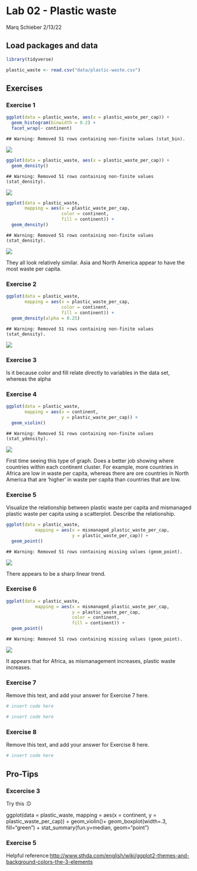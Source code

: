Lab 02 - Plastic waste
================
Marq Schieber
2/13/22

## Load packages and data

``` r
library(tidyverse) 
```

``` r
plastic_waste <- read.csv("data/plastic-waste.csv")
```

## Exercises

### Exercise 1

``` r
ggplot(data = plastic_waste, aes(x = plastic_waste_per_cap)) +
  geom_histogram(binwidth = 0.2) +
  facet_wrap(~ continent)
```

    ## Warning: Removed 51 rows containing non-finite values (stat_bin).

![](lab-02_files/figure-gfm/plastic-waste-continent-1.png)<!-- -->

``` r
ggplot(data = plastic_waste, aes(x = plastic_waste_per_cap)) +
  geom_density()
```

    ## Warning: Removed 51 rows containing non-finite values (stat_density).

![](lab-02_files/figure-gfm/plastic-waste-continent-2.png)<!-- -->

``` r
ggplot(data = plastic_waste, 
       mapping = aes(x = plastic_waste_per_cap, 
                     color = continent, 
                     fill = continent)) +
  geom_density()
```

    ## Warning: Removed 51 rows containing non-finite values (stat_density).

![](lab-02_files/figure-gfm/plastic-waste-continent-3.png)<!-- -->

They all look relatively similar. Asia and North America appear to have
the most waste per capita.

### Exercise 2

``` r
ggplot(data = plastic_waste, 
       mapping = aes(x = plastic_waste_per_cap, 
                     color = continent, 
                     fill = continent)) +
  geom_density(alpha = 0.25)
```

    ## Warning: Removed 51 rows containing non-finite values (stat_density).

![](lab-02_files/figure-gfm/plastic-waste-density-1.png)<!-- -->

### Exercise 3

Is it because color and fill relate directly to variables in the data
set, whereas the alpha

### Exercise 4

``` r
ggplot(data = plastic_waste, 
       mapping = aes(x = continent, 
                     y = plastic_waste_per_cap)) +
  geom_violin()
```

    ## Warning: Removed 51 rows containing non-finite values (stat_ydensity).

![](lab-02_files/figure-gfm/plastic-waste-violin-1.png)<!-- -->

First time seeing this type of graph. Does a better job showing where
countries within each continent cluster. For example, more countries in
Africa are low in waste per capita, whereas there are ore countries in
North America that are ‘higher’ in waste per capita than countries that
are low.

### Exercise 5

Visualize the relationship between plastic waste per capita and
mismanaged plastic waste per capita using a scatterplot. Describe the
relationship.

``` r
ggplot(data = plastic_waste,
           mapping = aes(x = mismanaged_plastic_waste_per_cap,
                         y = plastic_waste_per_cap)) + 
  geom_point()
```

    ## Warning: Removed 51 rows containing missing values (geom_point).

![](lab-02_files/figure-gfm/plastic-waste-mismanaged-1.png)<!-- -->

There appears to be a sharp linear trend.

### Exercise 6

``` r
ggplot(data = plastic_waste,
           mapping = aes(x = mismanaged_plastic_waste_per_cap,
                         y = plastic_waste_per_cap,
                         color = continent,
                         fill = continent)) + 
  geom_point()
```

    ## Warning: Removed 51 rows containing missing values (geom_point).

![](lab-02_files/figure-gfm/plastic-waste-mismanaged-continent-1.png)<!-- -->

It appears that for Africa, as mismanagement increases, plastic waste
increases.

### Exercise 7

Remove this text, and add your answer for Exercise 7 here.

``` r
# insert code here
```

``` r
# insert code here
```

### Exercise 8

Remove this text, and add your answer for Exercise 8 here.

``` r
# insert code here
```

## Pro-Tips

### Excercise 3

Try this :D

ggplot(data = plastic_waste, mapping = aes(x = continent, y =
plastic_waste_per_cap)) + geom_violin()+ geom_boxplot(width=.3,
fill=“green”) + stat_summary(fun.y=median, geom=“point”)

### Exercise 5

Helpful
reference:<http://www.sthda.com/english/wiki/ggplot2-themes-and-background-colors-the-3-elements>
